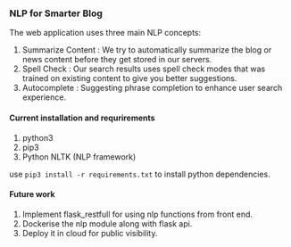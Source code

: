 ### NLP for Smarter Blog

The web application uses three main NLP concepts:
1. Summarize Content : We try to automatically summarize the blog or news content before they get stored in our servers.
2. Spell Check       : Our search results uses spell check modes that was trained on existing content to give you better suggestions.
3. Autocomplete      : Suggesting phrase completion to enhance user search experience.

#### Current installation and requrirements

1. python3
2. pip3
3. Python NLTK (NLP framework)

use `pip3 install -r requirements.txt` to install python dependencies.

#### Future work

1. Implement flask_restfull for using nlp functions from front end.
2. Dockerise the nlp module along with flask api.
3. Deploy it in cloud for public visibility.

